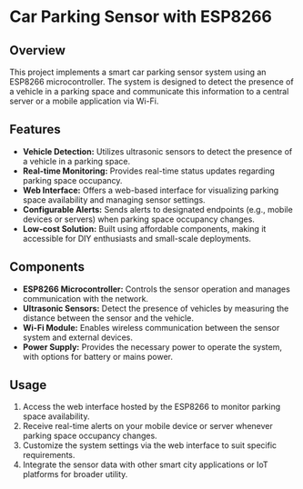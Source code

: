 # Car Parking Sensor with ESP8266

## Overview
This project implements a smart car parking sensor system using an ESP8266 microcontroller. The system is designed to detect the presence of a vehicle in a parking space and communicate this information to a central server or a mobile application via Wi-Fi.

## Features
- **Vehicle Detection:** Utilizes ultrasonic sensors to detect the presence of a vehicle in a parking space.
- **Real-time Monitoring:** Provides real-time status updates regarding parking space occupancy.
- **Web Interface:** Offers a web-based interface for visualizing parking space availability and managing sensor settings.
- **Configurable Alerts:** Sends alerts to designated endpoints (e.g., mobile devices or servers) when parking space occupancy changes.
- **Low-cost Solution:** Built using affordable components, making it accessible for DIY enthusiasts and small-scale deployments.

## Components
- **ESP8266 Microcontroller:** Controls the sensor operation and manages communication with the network.
- **Ultrasonic Sensors:** Detect the presence of vehicles by measuring the distance between the sensor and the vehicle.
- **Wi-Fi Module:** Enables wireless communication between the sensor system and external devices.
- **Power Supply:** Provides the necessary power to operate the system, with options for battery or mains power.

## Usage
1. Access the web interface hosted by the ESP8266 to monitor parking space availability.
2. Receive real-time alerts on your mobile device or server whenever parking space occupancy changes.
3. Customize the system settings via the web interface to suit specific requirements.
4. Integrate the sensor data with other smart city applications or IoT platforms for broader utility.
